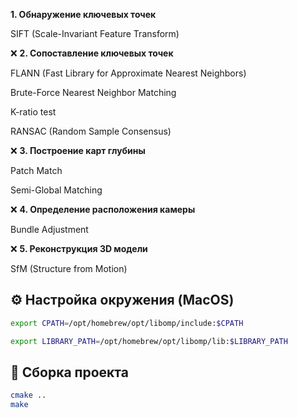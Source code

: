 **1. Обнаружение ключевых точек**

SIFT (Scale-Invariant Feature Transform)

❌ **2. Сопоставление ключевых точек**

FLANN (Fast Library for Approximate Nearest Neighbors)

Brute-Force Nearest Neighbor Matching

K-ratio test

RANSAC (Random Sample Consensus)

❌ **3. Построение карт глубины**

Patch Match

Semi-Global Matching

❌ **4. Определение расположения камеры**

Bundle Adjustment

❌ **5. Реконструкция 3D модели**

SfM (Structure from Motion)

## ⚙️ Настройка окружения (MacOS)

```bash
export CPATH=/opt/homebrew/opt/libomp/include:$CPATH
```
```bash
export LIBRARY_PATH=/opt/homebrew/opt/libomp/lib:$LIBRARY_PATH
```

## 🚀 Сборка проекта
```bash
cmake ..
make
```
